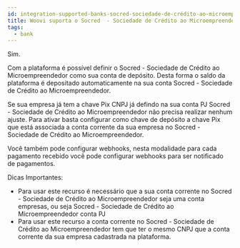 ```yaml
---
id: integration-supported-banks-socred-sociedade-de-crédito-ao-microempreendedor
title: Woovi suporta o Socred  - Sociedade de Crédito ao Microempreendedor ?
tags:
  - bank
---
```


Sim.

Com a plataforma é possível definir o Socred  - Sociedade de Crédito ao Microempreendedor como sua conta de depósito. Desta forma o saldo da plataforma é depositado automaticamente na sua conta Socred  - Sociedade de Crédito ao Microempreendedor.

Se sua empresa já tem a chave Pix CNPJ já defindo na sua conta PJ Socred  - Sociedade de Crédito ao Microempreendedor não precisa realizar nenhum ajuste. Para ativar basta configurar como chave de depósito a chave Pix que está associada a conta corrente da sua empresa no Socred  - Sociedade de Crédito ao Microempreendedor.

Você também pode configurar webhooks, nesta modalidade para cada pagamento recebido você pode configurar webhooks para ser notificado de pagamentos.

Dicas Importantes:

- Para usar este recurso é necessário que a sua conta corrente no Socred  - Sociedade de Crédito ao Microempreendedor seja uma conta empresas, ou seja Socred  - Sociedade de Crédito ao Microempreendedor conta PJ
- Para usar este recurso a conta corrente no Socred  - Sociedade de Crédito ao Microempreendedor tem que ter o mesmo CNPJ que a conta corrente da sua empresa cadastrada na plataforma.
